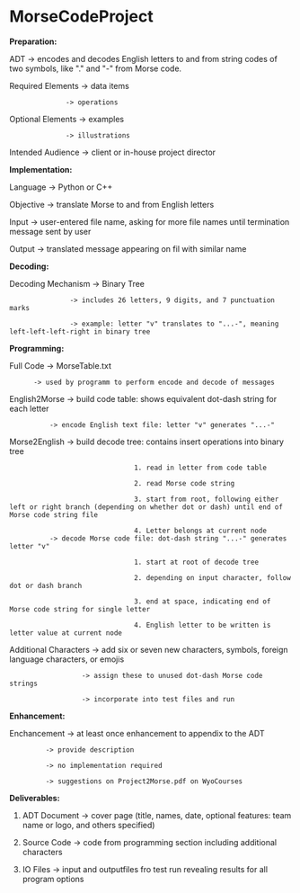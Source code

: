 # MorseCodeProject

**Preparation:**

ADT -> encodes and decodes English letters to and from string codes of two symbols, like "." and "-" from Morse code.

Required Elements -> data items
                 
                  -> operations

Optional Elements -> examples
               
                  -> illustrations

Intended Audience -> client or in-house project director

**Implementation:**

Language -> Python or C++

Objective -> translate Morse to and from English letters

Input -> user-entered file name, asking for more file names until termination message sent by user

Output -> translated message appearing on fil with similar name

**Decoding:**

Decoding Mechanism -> Binary Tree
                   
                   -> includes 26 letters, 9 digits, and 7 punctuation marks
                  
                   -> example: letter "v" translates to "...-", meaning left-left-left-right in binary tree
                   
**Programming:**

Full Code -> MorseTable.txt
          
          -> used by programm to perform encode and decode of messages

English2Morse -> build code table: shows equivalent dot-dash string for each letter
              
              -> encode English text file: letter "v" generates "...-"

Morse2English -> build decode tree: contains insert operations into binary tree
                                  
                                   1. read in letter from code table
                                  
                                   2. read Morse code string
                                  
                                   3. start from root, following either left or right branch (depending on whether dot or dash) until end of Morse code string file
                                  
                                   4. Letter belongs at current node
              -> decode Morse code file: dot-dash string "...-" generates letter "v"
                                  
                                   1. start at root of decode tree
                                  
                                   2. depending on input character, follow dot or dash branch
                                  
                                   3. end at space, indicating end of Morse code string for single letter
                                  
                                   4. English letter to be written is letter value at current node

Additional Characters -> add six or seven new characters, symbols, foreign language characters, or emojis
                     
                      -> assign these to unused dot-dash Morse code strings
                     
                      -> incorporate into test files and run
                      
**Enhancement:**

Enchancement -> at least once enhancement to appendix to the ADT
            
             -> provide description
             
             -> no implementation required
            
             -> suggestions on Project2Morse.pdf on WyoCourses
             

**Deliverables:**

1. ADT Document -> cover page (title, names, date, optional features: team name or logo, and others specified)

2. Source Code -> code from programming section including additional characters

3. IO Files -> input and outputfiles fro test run revealing results for all program options
